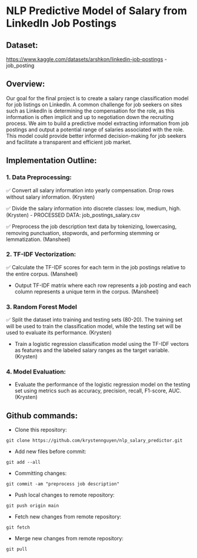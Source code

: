 # NLP Predictive Model of Salary from LinkedIn Job Postings

## Dataset:
https://www.kaggle.com/datasets/arshkon/linkedin-job-postings - job_posting

## Overview:

Our goal for the final project is to create a salary range classification model for job listings on LinkedIn. A common challenge for job seekers on sites such as LinkedIn is determining the compensation for the role, as this information is often implicit and up to negotiation down the recruiting process. We aim to build a predictive model extracting information from job postings and output a potential range of salaries associated with the role. This model could provide better informed decision-making for job seekers and facilitate a transparent and efficient job market.


## Implementation Outline:
### 1. Data Preprocessing:
✅ Convert all salary information into yearly compensation. Drop rows without salary information. (Krysten)

✅ Divide the salary information into discrete classes: low, medium, high. (Krysten) - PROCESSED DATA: job_postings_salary.csv

✅ Preprocess the job description text data by tokenizing, lowercasing, removing punctuation, stopwords, and performing stemming or lemmatization. (Mansheel)


### 2. TF-IDF Vectorization:
✅ Calculate the TF-IDF scores for each term in the job postings relative to the entire corpus. (Mansheel)
- Output TF-IDF matrix where each row represents a job posting and each column represents a unique term in the corpus. (Mansheel)

### 3. Random Forest Model
✅ Split the dataset into training and testing sets (80-20). The training set will be used to train the classification model, while the testing set will be used to evaluate its performance. (Krysten)

- Train a logistic regression classification model using the TF-IDF vectors as features and the labeled salary ranges as the target variable. (Krysten)
  
### 4. Model Evaluation:
- Evaluate the performance of the logistic regression model on the testing set using metrics such as accuracy, precision, recall, F1-score, AUC. (Krysten)

## Github commands:
- Clone this repository:
```
git clone https://github.com/krystennguyen/nlp_salary_predictor.git
```
- Add new files before commit:
```
git add --all
```
- Committing changes:
```
git commit -am "preprocess job description"
```
- Push local changes to remote repository:
```
git push origin main
```
- Fetch new changes from remote repository:
```
git fetch
```
- Merge new changes from remote repository:
```
git pull
```
